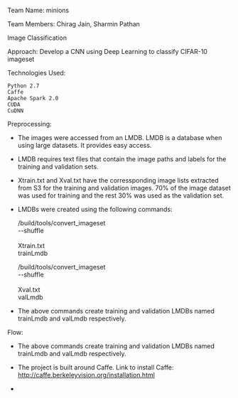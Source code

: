 Team Name: minions

Team Members: Chirag Jain, Sharmin Pathan

Image Classification

Approach: Develop a CNN using Deep Learning to classify CIFAR-10 imageset

Technologies Used:

    Python 2.7
    Caffe
    Apache Spark 2.0
    CUDA
    CuDNN
    
Preprocessing:
- The images were accessed from an LMDB. LMDB is a database when using large datasets. It provides easy access.
- LMDB requires text files that contain the image paths and labels for the training and validation sets.
- Xtrain.txt and Xval.txt have the corressponding image lists extracted from S3 for the training and validation images. 70% of the image dataset was used for training and the rest 30% was used as the validation set.
- LMDBs were created using the following commands:

    <path to caffe>/build/tools/convert_imageset \
    --shuffle \
    <path to the images> \
    Xtrain.txt \
    trainLmdb
    
    <path to caffe>/build/tools/convert_imageset \
    --shuffle \
    <path to the images> \
    Xval.txt \
    valLmdb
    
- The above commands create training and validation LMDBs named trainLmdb and valLmdb respectively.

Flow:
- The above commands create training and validation LMDBs named trainLmdb and valLmdb respectively.

- The project is built around Caffe. Link to install Caffe: http://caffe.berkeleyvision.org/installation.html
- 
